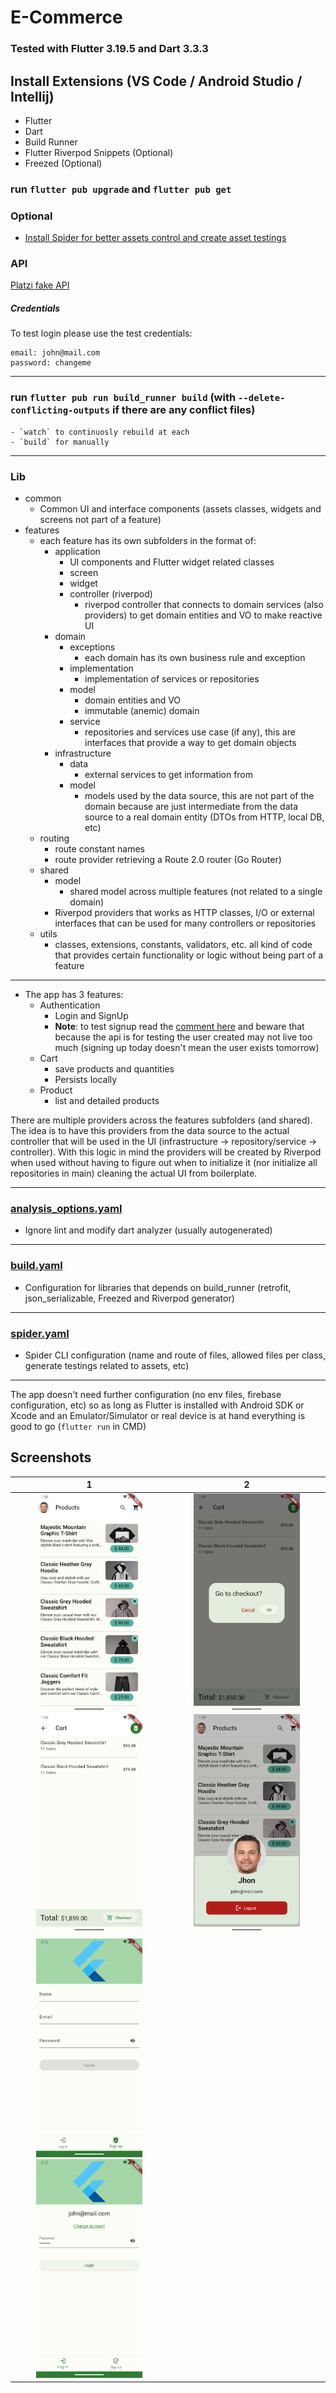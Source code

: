 # E-Commerce
### Tested with Flutter 3.19.5 and Dart 3.3.3

## Install Extensions (VS Code / Android Studio / Intellij)
- Flutter
- Dart
- Build Runner
- Flutter Riverpod Snippets (Optional)
- Freezed (Optional)

### run `flutter pub upgrade` and `flutter pub get`

### Optional
- [Install Spider for better assets control and create asset testings](https://github.com/BirjuVachhani/spider)

### API
[Platzi fake API](https://fakeapi.platzi.com/en/rest)

##### Credentials
To test login please use the test credentials:
```
email: john@mail.com
password: changeme
```

---

### run `flutter pub run build_runner build` (with `--delete-conflicting-outputs` if there are any conflict files)
    - `watch` to continuosly rebuild at each
    - `build` for manually
---
### Lib
- common
    - Common UI and interface components (assets classes, widgets and screens not part of a feature)
- features
    - each feature has its own subfolders in the format of:
        - application
            - UI components and Flutter widget related classes
            - screen
            - widget
            - controller (riverpod)
                - riverpod controller that connects to domain services (also providers) to get domain entities and VO to make reactive UI 
        - domain
            - exceptions
                - each domain has its own business rule and exception
            - implementation
                - implementation of services or repositories
            - model
                - domain entities and VO
                - immutable (anemic) domain
            - service
                - repositories and services use case (if any), this are interfaces that provide a way to get domain objects
        - infrastructure
            - data
                - external services to get information from
            - model
                - models used by the data source, this are not part of the domain because are just intermediate from the data source to a real domain entity (DTOs from HTTP, local DB, etc)
    - routing
        - route constant names
        - route provider retrieving a Route 2.0 router (Go Router)
    - shared
        - model
            - shared model across multiple features (not related to a single domain)
        - Riverpod providers that works as HTTP classes, I/O or external interfaces that can be used for many controllers or repositories
    - utils
        - classes, extensions, constants, validators, etc. all kind of code that provides certain functionality or logic without being part of a feature

---
- The app has 3 features:
    - Authentication
        - Login and SignUp
        - **Note**: to test signup read the [comment here](lib/features/authentication/domain/implementation/user_repository.dart) and beware that because the api is for testing the user created may not live too much (signing up today doesn't mean the user exists tomorrow)
    - Cart
        - save products and quantities
        - Persists locally
    - Product
        - list and detailed products

There are multiple providers across the features subfolders (and shared). The idea is to have this providers from the data source to the actual controller that will be used in the UI (infrastructure -> repository/service -> controller). With this logic in mind the providers will be created by Riverpod when used without having to figure out when to initialize it (nor initialize all repositories in main) cleaning the actual UI from boilerplate.

---
### [analysis_options.yaml](analysis_options.yaml)
- Ignore lint and modify dart analyzer (usually autogenerated)
---
### [build.yaml](build.yaml)
- Configuration for libraries that depends on build_runner (retrofit, json_serializable, Freezed and Riverpod generator)
---
### [spider.yaml](spider.yaml)
- Spider CLI configuration (name and route of files, allowed files per class, generate testings related to assets, etc)
---
The app doesn't need further configuration (no env files, firebase configuration, etc) so as long as Flutter is installed with Android SDK or Xcode and an Emulator/Simulator or real device is at hand everything is good to go (`flutter run` in CMD)


## Screenshots

1                      |             2
:-------------------------:|:-------------------------:
<img src="screenshots/Screenshot_1713247738.png" height="350"> <img src="screenshots/Screenshot_1713247742.png" height="350"> | <img src="screenshots/Screenshot_1713247748.png" height="350"> <img src="screenshots/Screenshot_1713247751.png" height="350">
<img src="screenshots/Screenshot_1713294764.png" height="350"> <img src="screenshots/Screenshot_1713294757.png" height="350"> | 